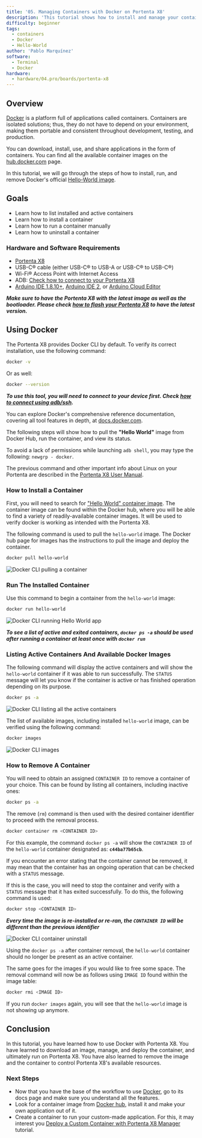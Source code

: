 ```yaml
---
title: '05. Managing Containers with Docker on Portenta X8'
description: 'This tutorial shows how to install and manage your containers using Docker.'
difficulty: beginner
tags:
  - containers
  - Docker
  - Hello-World
author: 'Pablo Marquínez'
software:
  - Terminal
  - Docker
hardware:
  - hardware/04.pro/boards/portenta-x8
---
```


## Overview

[Docker](http://docker.com) is a platform full of applications called containers. Containers are isolated solutions; thus, they do not have to depend on your environment, making them portable and consistent throughout development, testing, and production.

You can download, install, use, and share applications in the form of containers. You can find all the available container images on the [hub.docker.com](https://hub.docker.com) page.

In this tutorial, we will go through the steps of how to install, run, and remove Docker's official [Hello-World image](https://hub.docker.com/_/hello-world).

## Goals

- Learn how to list installed and active containers
- Learn how to install a container
- Learn how to run a container manually
- Learn how to uninstall a container

### Hardware and Software Requirements

- [Portenta X8](https://store.arduino.cc/products/portenta-x8)
- USB-C® cable (either USB-C® to USB-A or USB-C® to USB-C®)
- Wi-Fi® Access Point with Internet Access
- ADB: [Check how to connect to your Portenta X8](https://docs.arduino.cc/tutorials/portenta-x8/user-manual#out-of-the-box-experience)
- [Arduino IDE 1.8.10+](https://www.arduino.cc/en/software), [Arduino IDE 2](https://www.arduino.cc/en/software), or [Arduino Cloud Editor](https://create.arduino.cc/editor)

***Make sure to have the Portenta X8 with the latest image as well as the bootloader. Please check [how to flash your Portenta X8](/tutorials/portenta-x8/image-flashing) to have the latest version.***

## Using Docker

The Portenta X8 provides Docker CLI by default. To verify its correct installation, use the following command:

```bash
docker -v
```

Or as well:

```bash
docker --version
```

***To use this tool, you will need to connect to your device first. Check [how to connect using adb/ssh](https://docs.arduino.cc/tutorials/portenta-x8/user-manual#out-of-the-box-experience).***

You can explore Docker's comprehensive reference documentation, covering all tool features in depth, at [docs.docker.com](https://docs.docker.com/).

The following steps will show how to pull the **"Hello World"** image from Docker Hub, run the container, and view its status.

To avoid a lack of permissions while launching ```adb shell```, you may type the following: ```newgrp - docker```.

The previous command and other important info about Linux on your Portenta are described in the [Portenta X8 User Manual](https://docs.arduino.cc/tutorials/portenta-x8/user-manual#working-with-linux).

### How to Install a Container

First, you will need to search for ["Hello World" container image](https://hub.docker.com/_/hello-world). The container image can be found within the Docker hub, where you will be able to find a variety of readily-available container images. It will be used to verify docker is working as intended with the Portenta X8.

The following command is used to pull the `hello-world` image. The Docker hub page for images has the instructions to pull the image and deploy the container.

```bash
docker pull hello-world
```

![Docker CLI pulling a container](assets/docker-pull.png)

### Run The Installed Container

Use this command to begin a container from the `hello-world` image:

```bash
docker run hello-world
```

![Docker CLI running Hello World app](assets/docker-run.png)

***To see a list of active and exited containers, `docker ps -a` should be used after running a container at least once with `docker run`***

### Listing Active Containers And Available Docker Images

The following command will display the active containers and will show the `hello-world` container if it was able to run successfully. The `STATUS` message will let you know if the container is active or has finished operation depending on its purpose.

```bash 
docker ps -a
```

![Docker CLI listing all the active containers](assets/docker-ps.png)

The list of available images, including installed `hello-world` image, can be verified using the following command:

```bash
docker images
```

![Docker CLI images](assets/docker-images.png)

### How to Remove A Container

You will need to obtain an assigned `CONTAINER ID` to remove a container of your choice. This can be found by listing all containers, including inactive ones:

```bash
docker ps -a
```

The remove (`rm`) command is then used with the desired container identifier to proceed with the removal process.

```bash
docker container rm <CONTAINER ID>
```

For this example, the command `docker ps -a` will show the `CONTAINER ID` of the `hello-world` container designated as: **`c44ba77b65cb`**.

If you encounter an error stating that the container cannot be removed, it may mean that the container has an ongoing operation that can be checked with a `STATUS` message.

If this is the case, you will need to stop the container and verify with a `STATUS` message that it has exited successfully. To do this, the following command is used:

```bash
docker stop <CONTAINER ID>
```

***Every time the image is re-installed or re-ran, the `CONTAINER ID` will be different than the previous identifier***

![Docker CLI container uninstall](assets/docker-container-rm.png)

Using the `docker ps -a` after container removal, the `hello-world` container should no longer be present as an active container.

The same goes for the images if you would like to free some space. The removal command will now be as follows using `IMAGE ID` found within the image table:

```bash
docker rmi <IMAGE ID>
```

If you run `docker images` again, you will see that the `hello-world` image is not showing up anymore.

## Conclusion

In this tutorial, you have learned how to use Docker with Portenta X8. You have learned to download an image, manage, and deploy the container, and ultimately run on Portenta X8. You have also learned to remove the image and the container to control Portenta X8's available resources.

### Next Steps

- Now that you have the base of the workflow to use [Docker](https://docker.com), go to its docs page and make sure you understand all the features.
- Look for a container image from [Docker hub](http://hub.docker.com), install it and make your own application out of it.
- Create a container to run your custom-made application. For this, it may interest you [Deploy a Custom Container with Portenta X8 Manager](https://docs.arduino.cc/tutorials/portenta-x8/custom-container) tutorial.
